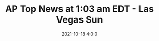 ---
"title": "AP Top News at 1:03 am EDT - Las Vegas Sun"
"date": "2021-10-18 4:0:0"
"feed_name": "GOOGLENEWSCONSTRUCTION"
"feed_website": "https://news.google.com/search?q=construction%2Bincident&hl=en-US&gl=US&ceid=US:en"
"feed_rss": "https://news.google.com/rss/search?q=construction%2Bincident&hl=en-US&gl=US&ceid=US:en"
"link": "https://lasvegassun.com/news/2021/oct/18/ap-top-news-at-103-am-edt/"
"source": "{'href': 'https://lasvegassun.com', 'title': 'Las Vegas Sun'}"
"file": "_posts/2021-1-1-ccdc936d4c5cc0e8801545322714867d26955650.md"
"accident": "0"
"drilling": "0"
"represented_by": "0"
"dead": "0"
"injured": "0"
"arrested": "0"
"place": "unknown place"
"where": "unknown site"
"causes": "unknown"
"place_uri": "unknown place"
---